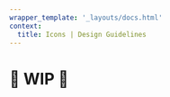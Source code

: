 ```yaml
---
wrapper_template: '_layouts/docs.html'
context:
  title: Icons | Design Guidelines
---
```


# 🚧 WIP 🚧
